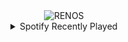 <div align="center">
<picture>
    <source media="(prefers-color-scheme: dark)" srcset="https://i.ibb.co/vLXbgRg/output-gif.gif">
    <source media="(prefers-color-scheme: light)" srcset="https://i.ibb.co/vLXbgRg/output-gif.gif">
    <img alt="RENOS" src="https://i.ibb.co/vLXbgRg/output-gif.gif">
</picture>
<details>
<summary>Spotify Recently Played</summary>
<img src="https://spotify-recently-played-readme.vercel.app/api?user=31d6d6zerc5ct6kck32na2ozsqf4&unique=1&width=400" alt="Spotify" />
</details>
</div>

<!-- Image deletion URL: https://ibb.co/6DX2VLV/508d1852936483a129029af91c45362d -->